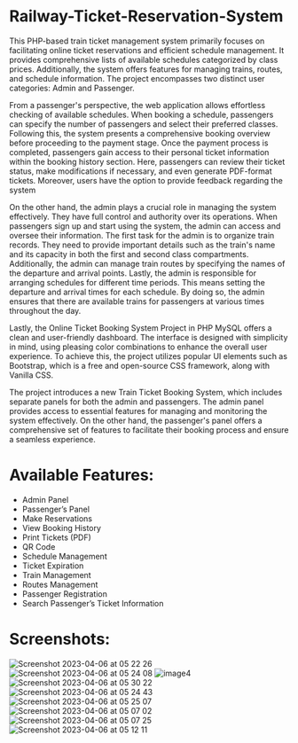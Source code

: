 # Railway-Ticket-Reservation-System
This PHP-based train ticket management system primarily focuses on facilitating online ticket reservations and efficient schedule management. It provides comprehensive lists of available schedules categorized by class prices. Additionally, the system offers features for managing trains, routes, and schedule information. The project encompasses two distinct user categories: Admin and Passenger.

From a passenger's perspective, the web application allows effortless checking of available schedules. When booking a schedule, passengers can specify the number of passengers and select their preferred classes. Following this, the system presents a comprehensive booking overview before proceeding to the payment stage. Once the payment process is completed, passengers gain access to their personal ticket information within the booking history section. Here, passengers can review their ticket status, make modifications if necessary, and even generate PDF-format tickets. Moreover, users have the option to provide feedback regarding the system

On the other hand, the admin plays a crucial role in managing the system effectively. They have full control and authority over its operations. When passengers sign up and start using the system, the admin can access and oversee their information.
The first task for the admin is to organize train records. They need to provide important details such as the train's name and its capacity in both the first and second class compartments. Additionally, the admin can manage train routes by specifying the names of the departure and arrival points. Lastly, the admin is responsible for arranging schedules for different time periods. This means setting the departure and arrival times for each schedule. By doing so, the admin ensures that there are available trains for passengers at various times throughout the day.

Lastly, the Online Ticket Booking System Project in PHP MySQL offers a clean and user-friendly dashboard. The interface is designed with simplicity in mind, using pleasing color combinations to enhance the overall user experience. To achieve this, the project utilizes popular UI elements such as Bootstrap, which is a free and open-source CSS framework, along with Vanilla CSS.

The project introduces a new Train Ticket Booking System, which includes separate panels for both the admin and passengers. The admin panel provides access to essential features for managing and monitoring the system effectively. On the other hand, the passenger's panel offers a comprehensive set of features to facilitate their booking process and ensure a seamless experience.

# Available Features:

- Admin Panel
- Passenger’s Panel
- Make Reservations
- View Booking History
- Print Tickets (PDF)
- QR Code
- Schedule Management
- Ticket Expiration
- Train Management
- Routes Management
- Passenger Registration
- Search Passenger’s Ticket Information

# Screenshots:
![Screenshot 2023-04-06 at 05 22 26](https://github.com/dikidwid/Railway-Ticket-Reservation-System/assets/92709211/4f009e11-e412-4133-8859-e782b37771ae)
![Screenshot 2023-04-06 at 05 24 08](https://github.com/dikidwid/Railway-Ticket-Reservation-System/assets/92709211/f22f870e-5428-4512-bc08-7ed455773889)
![image4](https://github.com/dikidwid/Railway-Ticket-Reservation-System/assets/92709211/740712d5-1544-4e3b-848a-180f19584839)
![Screenshot 2023-04-06 at 05 30 22](https://github.com/dikidwid/Railway-Ticket-Reservation-System/assets/92709211/0134aa99-553d-42d5-81b4-eb4552b10b35)
![Screenshot 2023-04-06 at 05 24 43](https://github.com/dikidwid/Railway-Ticket-Reservation-System/assets/92709211/aab9136b-59ee-4496-bfab-f10e66b46871)
![Screenshot 2023-04-06 at 05 25 07](https://github.com/dikidwid/Railway-Ticket-Reservation-System/assets/92709211/b4c5e614-0a39-45f0-a474-668c79053e5b)
![Screenshot 2023-04-06 at 05 07 02](https://github.com/dikidwid/Railway-Ticket-Reservation-System/assets/92709211/5dcfb111-68d7-41a0-be71-b3db351b7cd6)
![Screenshot 2023-04-06 at 05 07 25](https://github.com/dikidwid/Railway-Ticket-Reservation-System/assets/92709211/d3cb402e-96b2-454b-9467-59270224f22c)
![Screenshot 2023-04-06 at 05 12 11](https://github.com/dikidwid/Railway-Ticket-Reservation-System/assets/92709211/51b676f7-0fe9-4d18-8c39-40989d750280)
